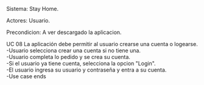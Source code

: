   
Sistema: Stay Home.

Actores: Usuario.

Precondicion: A ver descargado la aplicacion.

UC 08 La aplicación debe permitir al usuario crearse una cuenta o logearse.<br/>
-Usuario selecciona crear una cuenta si no tiene una.<br/>
-Usuario completa lo pedido y se crea su cuenta.<br/>
-Si el usuario ya tiene cuenta, selecciona la opcion "Login".<br/>
-El usuario ingresa su usuario y contraseña y entra a su cuenta. <br/>
-Use case ends
